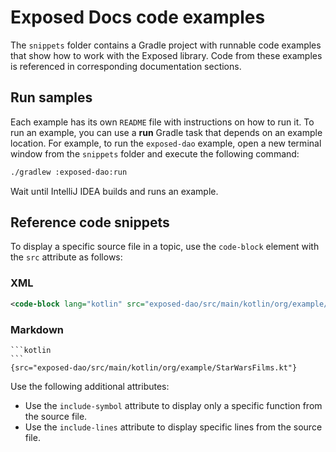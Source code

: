 # Exposed Docs code examples

The `snippets` folder contains a Gradle project with runnable code examples that show how to work with the Exposed library.
Code from these examples is referenced in corresponding documentation sections.

## Run samples

Each example has its own `README` file with instructions on how to run it.
To run an example, you can use a **run** Gradle task that depends on an example location. 
For example, to run the `exposed-dao` example, open a new terminal window from the `snippets` folder and execute the following command:

```bash
./gradlew :exposed-dao:run
```

Wait until IntelliJ IDEA builds and runs an example.

## Reference code snippets

To display a specific source file in a topic, use the `code-block` element with the `src` attribute as follows:

### XML

````xml
<code-block lang="kotlin" src="exposed-dao/src/main/kotlin/org/example/StarWarsFilms.kt" />
````

### Markdown

````
```kotlin
```
{src="exposed-dao/src/main/kotlin/org/example/StarWarsFilms.kt"}
````

Use the following additional attributes:
- Use the `include-symbol` attribute to display only a specific function from the source file.
- Use the `include-lines` attribute to display specific lines from the source file.

